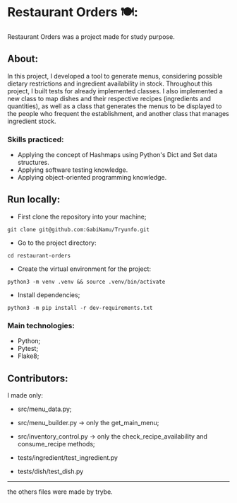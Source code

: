 # Restaurant Orders 🍽:
Restaurant Orders was a project made for study purpose.

## About:
In this project, I developed a tool to generate menus, considering possible dietary restrictions and ingredient availability in stock. Throughout this project, I built tests for already implemented classes. I also implemented a new class to map dishes and their respective recipes (ingredients and quantities), as well as a class that generates the menus to be displayed to the people who frequent the establishment, and another class that manages ingredient stock.

### Skills practiced:

- Applying the concept of Hashmaps using Python's Dict and Set data structures.
- Applying software testing knowledge.
- Applying object-oriented programming knowledge.

## Run locally:
- First clone the repository into your machine;
```
git clone git@github.com:GabiNamu/Tryunfo.git
```
- Go to the project directory:
```
cd restaurant-orders
```
 - Create the virtual environment for the project:
```
python3 -m venv .venv && source .venv/bin/activate
```
- Install dependencies;
```
python3 -m pip install -r dev-requirements.txt
```
### Main technologies:
- Python;
- Pytest;
- Flake8;

## Contributors: 
I made only:
 - src/menu_data.py;
 - src/menu_builder.py -> only the get_main_menu;
 - src/inventory_control.py -> only the check_recipe_availability and consume_recipe methods;

 - tests/ingredient/test_ingredient.py
 - tests/dish/test_dish.py
--------
the others files were made by trybe.

